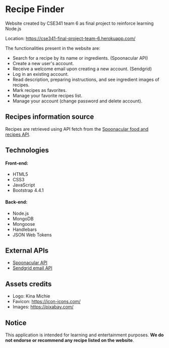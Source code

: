# Recipe Finder
Website created by CSE341 team 6 as final project to reinforce learning Node.js

Location: https://cse341-final-project-team-6.herokuapp.com/

The functionalities present in the website are:

- Search for a recipe by its name or ingredients. (Spoonacular API)
- Create a new user's account.
- Receive a welcome email upon creating a new account. (Sendgrid)
- Log in an existing account. 
- Read description, preparing instructions, and see ingredient images of recipes.
- Mark recipes as favorites.
- Manage your favorite recipes list.
- Manage your account (change password and delete account).



## Recipes information source

Recipes are retrieved using API fetch from the [Spoonacular food and recipes API](https://spoonacular.com/food-api).





## Technologies

#### Front-end:

- HTML5
- CSS3
- JavaScript
- Bootstrap 4.4.1

#### Back-end:

- Node.js
- MongoDB
- Mongoose
- Handlebars
- JSON Web Tokens



## External APIs

- [Spoonacular API](https://spoonacular.com/food-api)
- [Sendgrid email API](https://sendgrid.com/solutions/email-api/)



## Assets credits

- Logo: Kina Michie
- Favicon: https://icon-icons.com/
- Images: https://pixabay.com/



## Notice

This application is intended for learning and entertainment purposes. **We do not endorse or recommend any recipe listed on the website**.